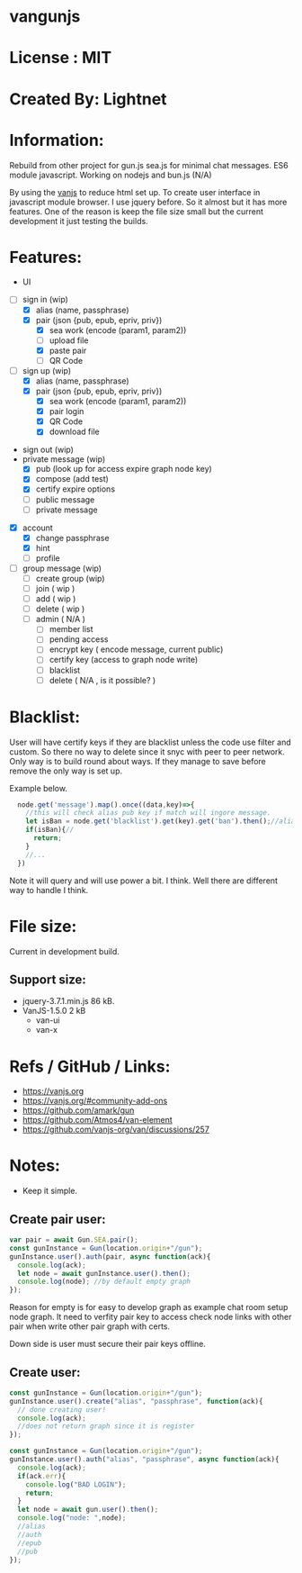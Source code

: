 # vangunjs

# License : MIT

# Created By: Lightnet

# Information:
  Rebuild from other project for gun.js sea.js for minimal chat messages. ES6 module javascript. Working on nodejs and bun.js (N/A)

  By using the [vanjs](vanjs.org) to reduce html set up. To create user interface in javascript module browser. I use jquery before. So it almost but it has more features. One of the reason is keep the file size small but the current development it just testing the builds.

# Features:
 * UI
  * [ ] sign in (wip)
    * [x] alias (name, passphrase)
    * [x] pair (json {pub, epub, epriv, priv})
      * [x] sea work (encode (param1, param2))
      * [ ] upload file
      * [x] paste pair
      * [ ] QR Code
  * [ ] sign up (wip)
    * [x] alias (name, passphrase)
    * [x] pair (json {pub, epub, epriv, priv})
      * [x] sea work (encode (param1, param2))
      * [x] pair login
      * [x] QR Code
      * [x] download file
  * sign out (wip)
  * private message (wip)
    * [x] pub (look up for access expire graph node key)
    * [x] compose (add test)
    * [x] certify expire options
    * [ ] public message
    * [ ] private message
  * [x] account
    * [x] change passphrase
    * [x] hint
    * [ ] profile
  * [ ] group message (wip)
    * [ ] create group (wip)
    * [ ] join ( wip )
    * [ ] add ( wip )
    * [ ] delete ( wip )
    * [ ] admin ( N/A )
      * [ ] member list
      * [ ] pending access
      * [ ] encrypt key ( encode message, current public)
      * [ ] certify key (access to graph node write)
      * [ ] blacklist
      * [ ] delete ( N/A , is it possible? )

# Blacklist:
 User will have certify keys if they are blacklist unless the code use filter and custom. So there no way to delete since it snyc with peer to peer network. Only way is to build round about ways. If they manage to save before remove the only way is set up.

 Example below.
```js
  node.get('message').map().once((data,key)=>{
    //this will check alias pub key if match will ingore message.
    let isBan = node.get('blacklist').get(key).get('ban').then();//alias pub
    if(isBan){//
      return;
    }
    //...
  })
```
  Note it will query and will use power a bit. I think. Well there are different way to handle I think.

# File size:
 Current in development build.

## Support size:
 * jquery-3.7.1.min.js 86 kB.
 * VanJS-1.5.0  2 kB
   * van-ui
   * van-x

# Refs / GitHub / Links:
 * https://vanjs.org
 * https://vanjs.org/#community-add-ons
 * https://github.com/amark/gun 
 * https://github.com/Atmos4/van-element
 * https://github.com/vanjs-org/van/discussions/257

# Notes:
 * Keep it simple.

## Create pair user:
```js
var pair = await Gun.SEA.pair();
const gunInstance = Gun(location.origin+"/gun");
gunInstance.user().auth(pair, async function(ack){
  console.log(ack);
  let node = await gunInstance.user().then();
  console.log(node); //by default empty graph
});
```
 Reason for empty is for easy to develop graph as example chat room setup node graph. It need to verfity pair key to access check node links with other pair when write other pair graph with certs.

 Down side is user must secure their pair keys offline.
## Create user:

```js
const gunInstance = Gun(location.origin+"/gun");
gunInstance.user().create("alias", "passphrase", function(ack){
  // done creating user!
  console.log(ack);
  //does not return graph since it is register
});
```

```js
const gunInstance = Gun(location.origin+"/gun");
gunInstance.user().auth("alias", "passphrase", async function(ack){
  console.log(ack);
  if(ack.err){
    console.log("BAD LOGIN");
    return;
  }
  let node = await gun.user().then();
  console.log("node: ",node);
  //alias
  //auth
  //epub
  //pub
});
```